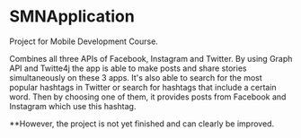 # SMNApplication
Project for Mobile Development Course.

Combines all three APIs of Facebook, Instagram and Twitter.
By using Graph API and Twitte4j the app is able to make posts and share stories simultaneously on these 3 apps.
It's also able to search for the most popular hashtags in Twitter or search for hashtags that include a certain word. 
Then by choosing one of them, it provides posts from Facebook and Instagram which use this hashtag.

**However, the project is not yet finished and can clearly be improved.
